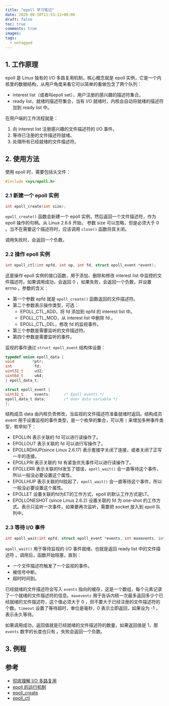 ```yaml
---
title: "epoll 学习笔记"
date: 2020-08-30T11:53:11+08:00
draft: false
toc: true
comments: true
images:
tags:
  - untagged
---
```


## 1. 工作原理

epoll 是 Linux 独有的 I/O 多路复用机制，核心概念就是 epoll 实例，它是一个内核里的数据结构，从用户角度来看它可以简单的看做包含了两个队列：

* interest list（或者叫epoll set），用户注册的感兴趣的描述符集合。
* ready list，就绪的描述符集合，当有 I/O 就绪时，内核会自动将就绪的描述符加到 ready list 中。

在用户端的工作流程就是：

1. 向 interest list 注册感兴趣的文件描述符的 I/O 事件。
2. 等待已注册的文件描述符就绪。
3. 处理所有已经就绪的文件描述符。

## 2. 使用方法

使用 epoll 时，需要包括头文件：

```c
#include <sys/epoll.h>
```

### 2.1 新建一个 epoll 实例

```c
int epoll_create(int size);
```

`epoll_create()` 函数会新建一个 epoll 实例，然后返回一个文件描述符，作为 epoll 操作的句柄。从 Linux 2.6.8 开始， 参数 size 可以忽略，但是必须大于 0 。当不在需要这个描述符时，应该调用 `close()` 函数将其关闭。

调用失败时，会返回一个负数。

### 2.2 操作 epoll 实例 

```c
int epoll_ctl(int epfd, int op, int fd, struct epoll_event *event);
```

这是操作 epoll 实例的接口函数，用于添加、删除和修改 interest list 中监控的文件描述符。如果调用成功，会返回 0 ，如果失败，会返回一个负数，并设置 errno 。参数的含义：

* 第一个参数 epfd 就是 `epoll_create()` 函数返回的文件描述符。
* 第二个参数表示操作类型，可选：
    * EPOLL_CTL_ADD，将 fd 添加到 epfd 的 interest list 中。
    * EPOLL_CTL_MOD，从 interest list 中删除 fd 。
    * EPOLL_CTL_DEL，修改 fd 的监视事件。
* 第三个参数是需要监听的文件描述符。
* 第四个参数是需要监听的事件。

监视的事件通过 `struct epoll_event` 结构体设置：

```c
typedef union epoll_data {
void        *ptr;
int          fd;
uint32_t     u32;
uint64_t     u64;
} epoll_data_t;

struct epoll_event {
uint32_t     events;      /* Epoll events */
epoll_data_t data;        /* User data variable */
};
```

结构成员 data 由内核负责修改，当监视的文件描述符准备就绪时返回。结构成员 event 用于设置监视的事件类型，是一个枚举的集合，可以用 `|` 来增加多种事件类型，枚举如下：

* EPOLLIN 表示关联的 fd 可以进行读操作了。
* EPOLLOUT 表示关联的 fd 可以进行写操作了。
* EPOLLRDHUP(since Linux 2.6.17) 表示套接字关闭了连接，或者关闭了正写一半的连接。
* EPOLLPRI 表示关联的 fd 有紧急优先事件可以进行读操作了。
* EPOLLERR 表示关联的fd发生了错误，`epoll_wait()` 会一直等待这个事件，所以一般没必要设置这个属性。
* EPOLLHUP 表示关联的fd挂起了，`epoll_wait()` 会一直等待这个事件，所以一般没必要设置这个属性。
* EPOLLET 设置关联的fd为ET的工作方式，epoll 的默认工作方式是LT。
* EPOLLONESHOT (since Linux 2.6.2) 设置关联的 fd 为 one-shot 的工作方式。表示只监听一次事件，如果要再次监听，需要把 socket 放入到 epoll 队列中。

### 2.3 等待 I/O 事件

```c
int epoll_wait(int epfd, struct epoll_event *events, int maxevents, int timeout);
```

`epoll_wait()` 用于等待监视的 I/O 事件就绪，也就是返回 ready list 中的文件描述符 。调用后，函数开始阻塞，直到：

* 一个文件描述符触发了一个监视的事件。
* 被信号中断。
* 超时时间到。

已经就绪的文件描述符会写入 `events` 指向的缓存，这是一个数组，每个元素记录了一个就绪的文件描述符的信息。`maxevents` 用于告诉内核一次最多返回多少个已经就绪的文件描述符，这个值必须大于 0 ，但不要大于已经注册的文件描述符的个数。`timeout` 设置了等待超时，单位是毫秒，0 表示立即返回，如果设为 -1 ，表示永久等待。

如果调用成功，返回值就是已经就绪的文件描述符的数量，如果返回值是 1，那 `events` 数字的长度也只有 。失败会返回一个负数。

## 3. 例程


## 参考

* [彻底理解 I/O 多路复用](https://juejin.im/post/6844904200141438984)
* [epoll 的运行机制](http://www.skybluues.com/epoll%E7%9A%84%E8%BF%90%E8%A1%8C%E6%9C%BA%E5%88%B6/](http://www.skybluues.com/epoll的运行机制/))
* [epoll_create](https://man7.org/linux/man-pages/man2/epoll_create.2.html)
* [epoll_ctl](https://man7.org/linux/man-pages/man2/epoll_ctl.2.html)